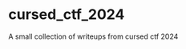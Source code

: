# cursed_ctf_2024

<!--
#field
CTF

#groups
Writeups

#languages
Python

#frames and libs

-->

A small collection of writeups from cursed ctf 2024
